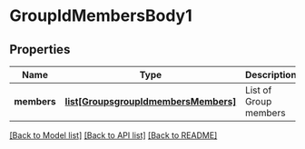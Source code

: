 # GroupIdMembersBody1

## Properties
Name | Type | Description | Notes
------------ | ------------- | ------------- | -------------
**members** | [**list[GroupsgroupIdmembersMembers]**](GroupsgroupIdmembersMembers.md) | List of Group members | [optional] 

[[Back to Model list]](../README.md#documentation-for-models) [[Back to API list]](../README.md#documentation-for-api-endpoints) [[Back to README]](../README.md)

